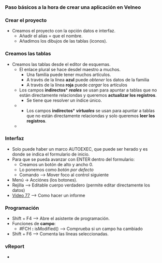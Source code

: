 


### Paso básicos a la hora de crear una aplicación en Velneo
### Crear el proyecto
* Creamos el proyecto con la opción datos e interfaz.
  * Añadir el alias = que el nombre.
  * Añadimos los dibujos de las tablas (iconos).
 
### Creamos las tablas
* Creamos las tablas desde el editor de esquemas.
  *  El enlace plural se hace desdel maestro a muchos.
     * Una familia puede tener muchos artículos.
     * A través de la línea **azul** puede *obtener* los datos de la familia
     *  A través de la línea **roja** puede *cargar* los artículos
   * Los campos **indirectos*** ***reales*** se usan para apuntar a tablas que no están directamente relaciondas y queremos **actualizar los registros**.
     * Se tiene que resolver un índice único.  
   * * Los campos **indirectos*** ***virtuales*** se usan para apuntar a tablas que no están directamente relaciondas y solo queremos **leer los registros**. 
   * 
### Interfaz
* Solo puede haber un marco AUTOEXEC, que puede ser herado y es donde se indica el formulario de inicio.
* Para que se pueda avanzar con ENTER dentro del formulario:
   *  Creamos un botón de alto y ancho 0.
   *  Lo ponemos como *botón por defecto*
   *  Comando --> Mover foco al control siguiente
 * Menú -> Acciónes (los botones).  
 * Rejilla --> Editable cuerpo verdadero (permite editar directamente los datos)
 * [Video 77](https://www.youtube.com/watch?v=-1NGm5foTdo&list=PL-bVpgNOlmioFuAHHTmRlXX2dlof9w_tY&index=77) --> Como hacer un informe 
   
### Programación 
   * Shift + F4 --> Abre el asistente de programación.
   * Funciones de **campo**:
     *  #FCH **:** isModified() --> Comprueba si un campo ha cambiado
   * Shift + F6 --> Comenta las líneas seleccionadas.
   
### vReport
   * 

<!--stackedit_data:
eyJoaXN0b3J5IjpbLTc4NDgzNjMyLDE1MDg4NDExODQsOTQ2MD
I1MjgzLC0xNzc1NDk4ODM4LC05ODIyMDQyODYsLTIyNjk4MDUz
NSw5MzEwNzcxNzcsNTU3MjEwNDM0LDE4MjIwNjczNTUsMTk1Mj
cxODc5NiwtMTEyMzQ0Mzk1NCw1Njg5NzMwODgsODMwMTE5MzE4
LDE0ODA0ODMxODYsNDA1ODQwNzg2LDExMjc5NTY4MzJdfQ==
-->